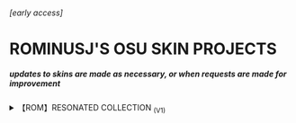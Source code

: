 ###### [early access]

# **ROMINUSJ'S OSU SKIN PROJECTS**

##### ***updates to skins are made as necessary, or when requests are made for improvement***

<details><summary>【ROM】RESONATED COLLECTION <sub>(V1)</sub></summary>
<p>

```
first personal skin project, featuring several unique variants
```

### RESONATED
![RESONATED](https://user-images.githubusercontent.com/119740158/206819889-04fe8fa5-a1cf-4763-9889-9ea405877fb1.png)

### RESONATED [PS2]
![RESONATED PS2](https://user-images.githubusercontent.com/119740158/206835562-6ba9b02f-a5e7-4c63-bb33-9b6e247a74b8.png)

### RESONATED [ASTRO]
![RESONATED ASTRO](https://user-images.githubusercontent.com/119740158/206835605-4debe452-3726-4931-870c-dcad38004821.png)

# DL: [【ROM】 RESONATED COLLECTION](https://drive.google.com/drive/folders/185EB_ztOxDKBKMYth21PQ8QY797x2DT1?usp=share_link)
  
</p>
</details>
